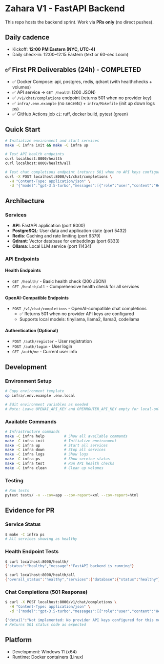 # Zahara V1 - FastAPI Backend

This repo hosts the backend sprint. Work via **PRs only** (no direct pushes).

## Daily cadence
- Kickoff: **12:00 PM Eastern (NYC, UTC-4)**
- Daily check-in: 12:00–12:15 Eastern (text or 60-sec Loom)

## ✅ First PR Deliverables (24h) - COMPLETED

- ✅ Docker Compose: api, postgres, redis, qdrant (with healthchecks + volumes)
- ✅ API service → `GET /health` (200 JSON)
- ✅ `/v1/chat/completions` endpoint (returns 501 when no provider key)
- ✅ `infra/.env.example` (no secrets) + `infra/Makefile` (init up down logs ps)
- ✅ GitHub Actions job `ci`: ruff, docker build, pytest (green)

## Quick Start

```bash
# Initialize environment and start services
make -C infra init && make -C infra up

# Test API health endpoints
curl localhost:8000/health
curl localhost:8000/health/all

# Test chat completions endpoint (returns 501 when no API keys configured)
curl -X POST localhost:8000/v1/chat/completions \
  -H "Content-Type: application/json" \
  -d '{"model":"gpt-3.5-turbo","messages":[{"role":"user","content":"Hello"}]}'
```

## Architecture

### Services
- **API**: FastAPI application (port 8000)
- **PostgreSQL**: User data and application state (port 5432) 
- **Redis**: Caching and rate limiting (port 6379)
- **Qdrant**: Vector database for embeddings (port 6333)
- **Ollama**: Local LLM service (port 11434)

### API Endpoints

#### Health Endpoints
- `GET /health/` - Basic health check (200 JSON)
- `GET /health/all` - Comprehensive health check for all services

#### OpenAI-Compatible Endpoints  
- `POST /v1/chat/completions` - OpenAI-compatible chat completions
  - ✅ Returns 501 when no provider API keys are configured
  - Supports local models: tinyllama, llama2, llama3, codellama

#### Authentication (Optional)
- `POST /auth/register` - User registration
- `POST /auth/login` - User login  
- `GET /auth/me` - Current user info

## Development

### Environment Setup

```bash
# Copy environment template
cp infra/.env.example .env.local

# Edit environment variables as needed
# Note: Leave OPENAI_API_KEY and OPENROUTER_API_KEY empty for local-only mode
```

### Available Commands

```bash
# Infrastructure commands
make -C infra help         # Show all available commands
make -C infra init         # Initialize environment  
make -C infra up           # Start all services
make -C infra down         # Stop all services
make -C infra logs         # Show logs
make -C infra ps           # Show service status
make -C infra test         # Run API health checks
make -C infra clean        # Clean up volumes
```

### Testing

```bash
# Run tests
pytest tests/ -v --cov=app --cov-report=xml --cov-report=html
```

## Evidence for PR

### Service Status
```bash
$ make -C infra ps
# All services showing as healthy
```

### Health Endpoint Tests
```bash
$ curl localhost:8000/health/
{"status":"healthy","message":"FastAPI backend is running"}

$ curl localhost:8000/health/all  
{"overall_status":"healthy","services":{"database":{"status":"healthy"},...}}
```

### Chat Completions (501 Response)
```bash
$ curl -X POST localhost:8000/v1/chat/completions \
  -H "Content-Type: application/json" \
  -d '{"model":"gpt-3.5-turbo","messages":[{"role":"user","content":"Hello"}]}'

{"detail":"Not implemented: No provider API keys configured for this model"}
# Returns 501 status code as expected
```

## Platform
- Development: Windows 11 (x64)
- Runtime: Docker containers (Linux)
